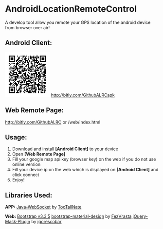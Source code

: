 # AndroidLocationRemoteControl
A develop tool allow you remote your GPS location of the android device from browser over air!

**Android Client:**
---------------
![Qr-code](https://raw.githubusercontent.com/firemaples/AndroidLocationRemoteControl/master/apk/qrcode.png)
http://bitly.com/GithubALRCapk

**Web Remote Page:**
----------------
http://bitly.com/GithubALRC or /web/index.html

**Usage:**
------
 1. Download and install **[Android Client]** to your device 
 2. Open **[Web Remote Page]**
 3. Fill your google map api key (browser key) on the web if you do not use online version
 4. Fill your device ip on the web which is displayed on **[Android Client]** and click connect
 5. Enjoy!

**Libraries Used:**
-------------
**APP:**
[Java-WebSocket](https://github.com/TooTallNate/Java-WebSocket) by [TooTallNate](https://github.com/TooTallNate)

**Web:**
[Bootstrap v3.3.5](http://getbootstrap.com/)
[bootstrap-material-design](https://github.com/FezVrasta/bootstrap-material-design) by [FezVrasta](https://github.com/FezVrasta)
[jQuery-Mask-Plugin](https://github.com/igorescobar/jQuery-Mask-Plugin) by [igorescobar](https://github.com/igorescobar)
